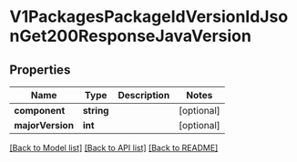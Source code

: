 # V1PackagesPackageIdVersionIdJsonGet200ResponseJavaVersion

## Properties
Name | Type | Description | Notes
------------ | ------------- | ------------- | -------------
**component** | **string** |  | [optional] 
**majorVersion** | **int** |  | [optional] 

[[Back to Model list]](../README.md#documentation-for-models) [[Back to API list]](../README.md#documentation-for-api-endpoints) [[Back to README]](../README.md)


